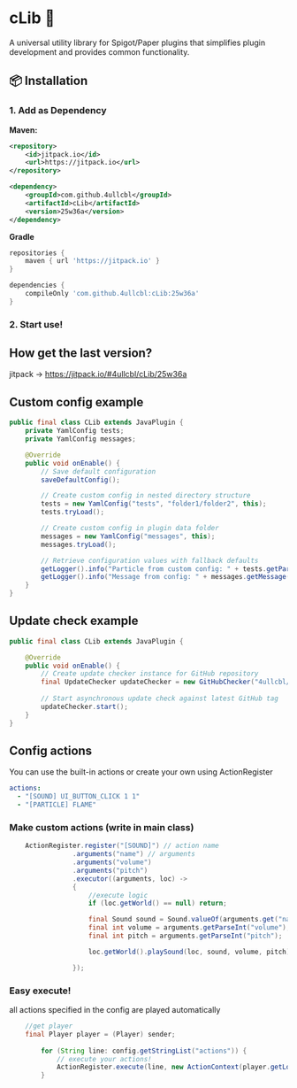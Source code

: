 # cLib 🧩

A universal utility library for Spigot/Paper plugins that simplifies plugin development and provides common functionality.

## 📦 Installation

### 1. Add as Dependency

**Maven:**
```xml
<repository>
    <id>jitpack.io</id>
    <url>https://jitpack.io</url>
</repository>

<dependency>
    <groupId>com.github.4ullcbl</groupId>
    <artifactId>cLib</artifactId>
    <version>25w36a</version>
</dependency>
```

**Gradle**
```gradle
repositories {
    maven { url 'https://jitpack.io' }
}

dependencies {
    compileOnly 'com.github.4ullcbl:cLib:25w36a'
}
```
### 2. Start use!

## How get the last version?
jitpack -> https://jitpack.io/#4ullcbl/cLib/25w36a

## Custom config example

```java
public final class CLib extends JavaPlugin {
    private YamlConfig tests;
    private YamlConfig messages;

    @Override
    public void onEnable() {
        // Save default configuration
        saveDefaultConfig();

        // Create custom config in nested directory structure
        tests = new YamlConfig("tests", "folder1/folder2", this);
        tests.tryLoad();

        // Create custom config in plugin data folder
        messages = new YamlConfig("messages", this);
        messages.tryLoad();

        // Retrieve configuration values with fallback defaults
        getLogger().info("Particle from custom config: " + tests.getParticle("particle"));
        getLogger().info("Message from config: " + messages.getMessage("hi_message", "default message"));
    }
}
```

## Update check example

```java
public final class CLib extends JavaPlugin {

    @Override
    public void onEnable() {
        // Create update checker instance for GitHub repository
        final UpdateChecker updateChecker = new GitHubChecker("4ullcbl/cLib", this);
        
        // Start asynchronous update check against latest GitHub tag
        updateChecker.start();
    }
}
```

## Config actions
You can use the built-in actions or create your own using ActionRegister
```yaml
actions:
  - "[SOUND] UI_BUTTON_CLICK 1 1"
  - "[PARTICLE] FLAME"
```

### Make custom actions (write in main class)

```java
    ActionRegister.register("[SOUND]") // action name
                .arguments("name") // arguments
                .arguments("volume")
                .arguments("pitch")
                .executor((arguments, loc) ->
                {
                    //execute logic
                    if (loc.getWorld() == null) return;

                    final Sound sound = Sound.valueOf(arguments.get("name"));
                    final int volume = arguments.getParseInt("volume");
                    final int pitch = arguments.getParseInt("pitch");

                    loc.getWorld().playSound(loc, sound, volume, pitch);

                });
```

### Easy execute!
all actions specified in the config are played automatically
```java
    //get player
    final Player player = (Player) sender;
        
        for (String line: config.getStringList("actions")) {
            // execute your actions! 
            ActionRegister.execute(line, new ActionContext(player.getLocation()));
        }
```
